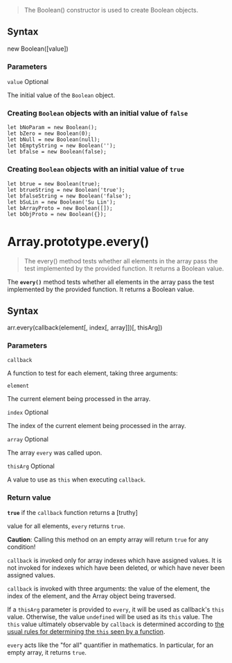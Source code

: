 > The Boolean() constructor is used to create Boolean objects.

Syntax
------

new Boolean(\[value\])

### Parameters

`value` Optional

The initial value of the `Boolean` object.


### Creating `Boolean` objects with an initial value of `false`

    let bNoParam = new Boolean();
    let bZero = new Boolean(0);
    let bNull = new Boolean(null);
    let bEmptyString = new Boolean('');
    let bfalse = new Boolean(false);
    

### Creating `Boolean` objects with an initial value of `true`

    let btrue = new Boolean(true);
    let btrueString = new Boolean('true');
    let bfalseString = new Boolean('false');
    let bSuLin = new Boolean('Su Lin');
    let bArrayProto = new Boolean([]);
    let bObjProto = new Boolean({});


# Array.prototype.every()

> The every() method tests whether all elements in the array pass the test implemented by the provided function. It returns a Boolean value.

The **`every()`** method tests whether all elements in the array pass the test implemented by the provided function. It returns a Boolean value.


Syntax
------

arr.every(callback(element\[, index\[, array\]\])\[, thisArg\])

### Parameters

`callback`

A function to test for each element, taking three arguments:

`element`

The current element being processed in the array.

`index` Optional

The index of the current element being processed in the array.

`array` Optional

The array `every` was called upon.

`thisArg` Optional

A value to use as `this` when executing `callback`.

### Return value

**`true`** if the `callback` function returns a [truthy]

value for all elements, `every` returns `true`.

**Caution**: Calling this method on an empty array will return `true` for any condition!

`callback` is invoked only for array indexes which have assigned values. It is not invoked for indexes which have been deleted, or which have never been assigned values.

`callback` is invoked with three arguments: the value of the element, the index of the element, and the Array object being traversed.

If a `thisArg` parameter is provided to `every`, it will be used as callback's `this` value. Otherwise, the value `undefined` will be used as its `this` value. The `this` value ultimately observable by `callback` is determined according to [the usual rules for determining the `this` seen by a function](chrome-extension://cjedbglnccaioiolemnfhjncicchinao/en-US/docs/Web/JavaScript/Reference/Operators/this).


`every` acts like the "for all" quantifier in mathematics. In particular, for an empty array, it returns `true`.
